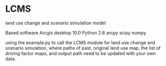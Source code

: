 # LCMS
land use change and scenario simulation model

Based software
Arcgis desktop 10.0 
Python 2.6
arcpy scipy numpy

using the example.py to call the LCMS module for land use change and scenario simulation, where paths of past, original land use map, the list of driving factor maps, and output path need to be updated with your own data.
